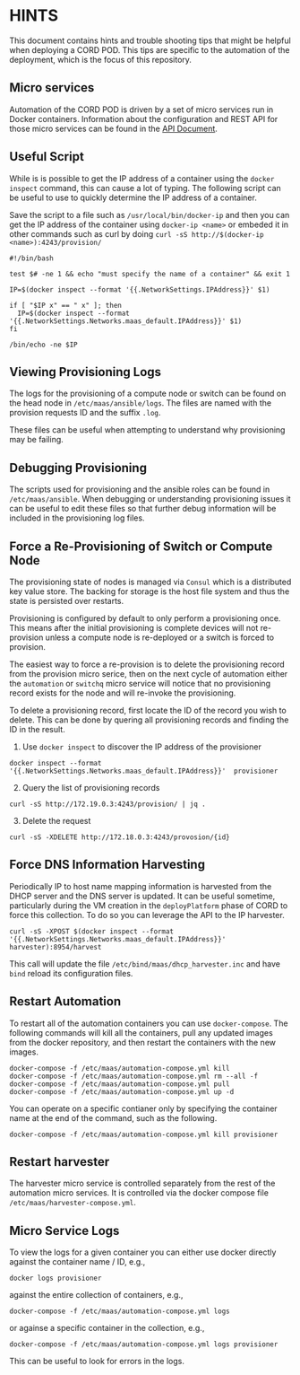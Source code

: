 # HINTS
This document contains hints and trouble shooting tips that might be helpful
when deploying a CORD POD. This tips are specific to the automation of the
deployment, which is the focus of this repository.

## Micro services
Automation of the CORD POD is driven by a set of micro services run in Docker
containers. Information about the configuration and REST API for those micro
services can be found in the [API Document](API.md).

## Useful Script
While is is possible to get the IP address of a container using the `docker
inspect` command, this can cause a lot of typing. The following script can
be useful to use to quickly determine the IP address of a container.

Save the script to a file such as `/usr/local/bin/docker-ip` and then you can
get the IP address of the container using `docker-ip <name>` or embeded it
in other commands such as curl by doing
`curl -sS http://$(docker-ip <name>):4243/provision/`

```
#!/bin/bash

test $# -ne 1 && echo "must specify the name of a container" && exit 1

IP=$(docker inspect --format '{{.NetworkSettings.IPAddress}}' $1)

if [ "$IP x" == " x" ]; then
  IP=$(docker inspect --format '{{.NetworkSettings.Networks.maas_default.IPAddress}}' $1)
fi

/bin/echo -ne $IP
```

## Viewing Provisioning Logs
The logs for the provisioning of a compute node or switch can be found on the
head node in `/etc/maas/ansible/logs`. The files are named with the provision
requests ID and the suffix `.log`.

These files can be useful when attempting to understand why provisioning may
be failing.

## Debugging Provisioning
The scripts used for provisioning and the ansible roles can be found in
`/etc/maas/ansible`. When debugging or understanding provisioning issues
it can be useful to edit these files so that further debug information will
be included in the provisioning log files.

## Force a Re-Provisioning of Switch or Compute Node
The provisioning state of nodes is managed via `Consul` which is a distributed
key value store. The backing for storage is the host file system and thus the
state is persisted over restarts.

Provisioning is configured by default to only perform a provisioning once. This
means after the initial provisioning is complete devices will not re-provision
unless a compute node is re-deployed or a switch is forced to provision.

The easiest way to force a re-provision is to delete the provisioning record
from the provision micro serice, then on the next cycle of automation either
the `automation` or `switchq` micro service will notice that no provisioning
record exists for the node and will re-invoke the provisioning.

To delete a provisioning record, first locate the ID of the record you wish
to delete. This can be done by quering all provisioning records and finding
the ID in the result.

1. Use `docker inspect` to discover the IP address of the provisioner
```
docker inspect --format '{{.NetworkSettings.Networks.maas_default.IPAddress}}'  provisioner
```

2. Query the list of provisioning records
```
curl -sS http://172.19.0.3:4243/provision/ | jq .
```

3. Delete the request
```
curl -sS -XDELETE http://172.18.0.3:4243/provosion/{id}
```

## Force DNS Information Harvesting
Periodically IP to host name mapping information is harvested from the DHCP
server and the DNS server is updated. It can be useful sometime, particularly
during the VM creation in the `deployPlatform` phase of CORD to force this
collection. To do so you can leverage the API to the IP harvester.

```
curl -sS -XPOST $(docker inspect --format '{{.NetworkSettings.Networks.maas_default.IPAddress}}'  harvester):8954/harvest
```

This call will update the file `/etc/bind/maas/dhcp_harvester.inc` and have
`bind` reload its configuration files.

## Restart Automation
To restart all of the automation containers you can use `docker-compose`. The
following commands will kill all the containers, pull any updated images from
the docker repository, and then restart the containers with the new images.
```
docker-compose -f /etc/maas/automation-compose.yml kill
docker-compose -f /etc/maas/automation-compose.yml rm --all -f
docker-compose -f /etc/maas/automation-compose.yml pull
docker-compose -f /etc/maas/automation-compose.yml up -d
```

You can operate on a specific contianer only by specifying the container
name at the end of the command, such as the following.
```
docker-compose -f /etc/maas/automation-compose.yml kill provisioner
```
## Restart harvester
The harvester micro service is controlled separately from the rest of the
automation micro services. It is controlled via the docker compose file
`/etc/maas/harvester-compose.yml`.

## Micro Service Logs
To view the logs for a given container you can either use docker directly
against the container name / ID, e.g.,
```
docker logs provisioner
```
against the entire collection of containers, e.g.,
```
docker-compose -f /etc/maas/automation-compose.yml logs
```
or againse a specific container in the collection, e.g.,
```
docker-compose -f /etc/maas/automation-compose.yml logs provisioner
```

This can be useful to look for errors in the logs.

